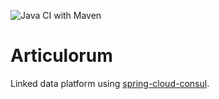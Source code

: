 ![Java CI with Maven](https://github.com/wwelling/articulorum/workflows/maven_build/badge.svg)

# Articulorum

Linked data platform using [spring-cloud-consul](https://cloud.spring.io/spring-cloud-consul).
